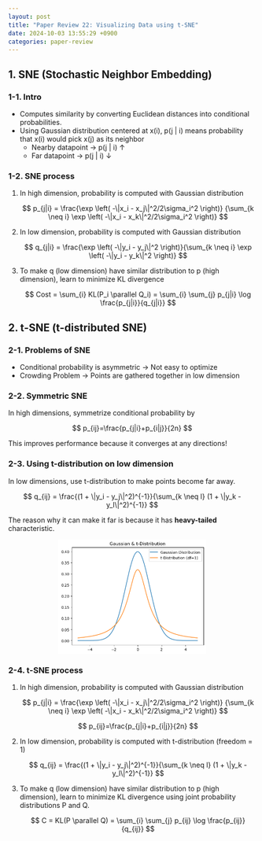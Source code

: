 ```yaml
---
layout: post
title: "Paper Review 22: Visualizing Data using t-SNE"
date: 2024-10-03 13:55:29 +0900
categories: paper-review
---
```



## 1. SNE (Stochastic Neighbor Embedding)

### 1-1. Intro

- Computes similarity by converting Euclidean distances into conditional probabilities.
- Using Gaussian distribution centered at x(i), p(j \| i) means probability that x(i) would pick x(j) as its neighbor
    - Nearby datapoint → p(j \| i) ↑
    - Far datapoint → p(j \| i) ↓

### 1-2. SNE process

1. In high dimension, probability is computed with Gaussian distribution
    
    $$
    p_{j|i} = \frac{\exp \left( -\|x_i - x_j\|^2/2\sigma_i^2 \right)}
    {\sum_{k \neq i} \exp \left( -\|x_i - x_k\|^2/2\sigma_i^2 \right)}
    $$
    
2. In low dimension, probability is computed with Gaussian distribution
    
    $$
    q_{j|i} = \frac{\exp \left( -\|y_i - y_j\|^2 \right)}{\sum_{k \neq i} \exp \left( -\|y_i - y_k\|^2 \right)}
    $$
    
3. To make q (low dimension) have similar distribution to p (high dimension), learn to minimize KL divergence
    
    $$
    Cost = \sum_{i} KL(P_i \parallel Q_i) = \sum_{i} \sum_{j} p_{j|i} \log \frac{p_{j|i}}{q_{j|i}}
    $$
    

## 2. t-SNE (t-distributed SNE)

### 2-1. Problems of SNE

- Conditional probability is asymmetric → Not easy to optimize
- Crowding Problem → Points are gathered together in low dimension

### 2-2. Symmetric SNE

In high dimensions, symmetrize conditional probability by

$$
p_{ij}=\frac{p_{j|i}+p_{i|j}}{2n}
$$

This improves performance because it converges at any directions!

### 2-3. Using t-distribution on low dimension

In low dimensions, use t-distribution to make points become far away.

$$
q_{ij} = \frac{(1 + \|y_i - y_j\|^2)^{-1}}{\sum_{k \neq l} (1 + \|y_k - y_l\|^2)^{-1}}
$$

The reason why it can make it far is because it has **heavy-tailed** characteristic.

<img src="/public/img/t_sne.png" style="display: block; margin: auto;" width="300" />

### 2-4. t-SNE process

1. In high dimension, probability is computed with Gaussian distribution
    
    $$
    p_{j|i} = \frac{\exp \left( -\|x_i - x_j\|^2/2\sigma_i^2 \right)}
    {\sum_{k \neq i} \exp \left( -\|x_i - x_k\|^2/2\sigma_i^2 \right)}
    $$
    
    $$
    p_{ij}=\frac{p_{j|i}+p_{i|j}}{2n}
    $$
    
2. In low dimension, probability is computed with t-distribution (freedom = 1)
    
    $$
    q_{ij} = \frac{(1 + \|y_i - y_j\|^2)^{-1}}{\sum_{k \neq l} (1 + \|y_k - y_l\|^2)^{-1}}
    $$
    
3. To make q (low dimension) have similar distribution to p (high dimension), learn to minimize KL divergence using joint probability distributions P and Q.
    
    $$
    C = KL(P \parallel Q) = \sum_{i} \sum_{j} p_{ij} \log \frac{p_{ij}}{q_{ij}}
    $$
